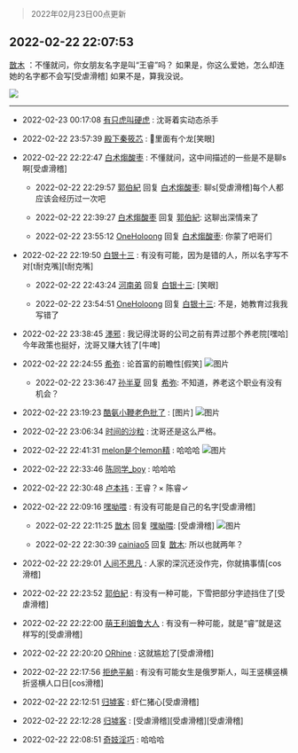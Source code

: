 > 2022年02月23日00点更新
<link rel="stylesheet" href="https://cdn.jsdelivr.net/gh/taotie6/sampleJSON@main/css/photo_show.css">
<meta name="referrer" content="no-referrer" />


 ## 2022-02-22 22:07:53 

 [㪚木](https://www.coolapk.com/feed/33750176?shareKey=YzNiZmQ0ZDEwMzUwNjIxNGZhOGM~) ：不懂就问，你女朋友名字是叫“王睿”吗？
如果是，你这么爱她，怎么却连她的名字都不会写[受虐滑稽]
如果不是，算我没说。 

<div class="album">
<img class="img-item" src="https://image.coolapk.com/feed/2022/0222/22/1081091_bfba57cf_8871_9444_874@3325x2494.jpeg" />
</div>

 ------- 

- 2022-02-23 00:17:08 [有只虎叫硬虎](uid=3502016) : 沈哥着实动态杀手 

- 2022-02-22 23:57:39 [殿下秦筱芯](uid=1506692) : 👀里面有个龙[笑眼] 

- 2022-02-22 22:22:47 [白术煼酸枣](uid=8303609) : 不懂就问，这中间描述的一些是不是聊s啊[受虐滑稽] 

    - 2022-02-22 22:29:57 [郭伯紀](uid=2859803) 回复 [白术煼酸枣](uid=8303609): 聊s[受虐滑稽]每个人都应该会经历过一次吧 

    - 2022-02-22 22:39:27 [白术煼酸枣](uid=8303609) 回复 [郭伯紀](uid=2859803): 这聊出深情来了 

    - 2022-02-22 23:55:12 [OneHoloong](uid=1552360) 回复 [白术煼酸枣](uid=8303609): 你蒙了吧哥们 

- 2022-02-22 22:19:50 [白银十三](uid=775015) : 有没有可能，因为是错的人，所以名字写不对[t耐克嘴][t耐克嘴] 

    - 2022-02-22 22:43:24 [河南弟](uid=627323) 回复 [白银十三](uid=775015): [笑眼] 

    - 2022-02-22 23:54:51 [OneHoloong](uid=1552360) 回复 [白银十三](uid=775015): 不是，她教育过我我写错了 

- 2022-02-22 23:38:45 [濹邪](uid=1210426) : 我记得沈哥的公司之前有弄过那个养老院[嘿哈]今年政策也挺好，沈哥又赚大钱了[牛啤] 

- 2022-02-22 22:24:55 [希弥](uid=784276) : 论首富的前瞻性[假笑] ![图片](https://image.coolapk.com/feed/2022/0222/22/784276_9894_6295_344@1080x2340.jpg)

    - 2022-02-22 23:36:47 [孙半夏](uid=1851173) 回复 [希弥](uid=784276): 不知道，养老这个职业有没有机会？ 

- 2022-02-22 23:19:23 [酷氨小鞭老色批了](uid=2031667) : [图片] ![图片](https://image.coolapk.com/feed/2022/0222/23/2031667_d9fde285_3163_3214_961@1140x746.jpeg)

- 2022-02-22 23:06:34 [时间的沙粒](uid=1600844) : 沈哥还是这么严格。 

- 2022-02-22 22:41:31 [melon是个lemon精](uid=2080744) : 哈哈哈 ![图片](https://image.coolapk.com/feed/2022/0222/22/2080744_342e9f80_0890_5665_899@600x536.jpeg)

- 2022-02-22 22:33:46 [陈同学_boy](uid=17968150) : 哈哈哈 

- 2022-02-22 22:30:48 [卢本祎](uid=2851774) : 王睿？×
陈睿✓ 

- 2022-02-22 22:09:16 [嘿呦喂](uid=546063) : 有没有可能是自己的名字[受虐滑稽] 

    - 2022-02-22 22:11:25 [㪚木](uid=1081091) 回复 [嘿呦喂](uid=546063): [受虐滑稽] ![图片](https://image.coolapk.com/feed/2022/0222/22/1081091_ee281472_9084_8746_456@1080x931.jpeg)

    - 2022-02-22 22:30:39 [cainiao5](uid=471769) 回复 [㪚木](uid=1081091): 所以也就两年？ 

- 2022-02-22 22:29:01 [人间不思凡](uid=2080265) : 人家的深沉还没作完，你就搞事情[cos滑稽] 

- 2022-02-22 22:23:52 [郭伯紀](uid=2859803) : 有没有一种可能，下雪把部分字迹挡住了[受虐滑稽] 

- 2022-02-22 22:22:00 [萌王利姆鲁大人](uid=4048495) : 有没有一种可能，就是“睿”就是这样写的[受虐滑稽] 

- 2022-02-22 22:20:20 [ORhine](uid=3247844) : 这就尴尬了[受虐滑稽] 

- 2022-02-22 22:17:56 [拒绝平躺](uid=1706749) : 有没有可能女生是俄罗斯人，叫王竖横竖横折竖横人口日[cos滑稽] 

- 2022-02-22 22:12:51 [归墟客](uid=3287587) : 虾仁猪心[受虐滑稽] 

- 2022-02-22 22:12:28 [归墟客](uid=3287587) : [受虐滑稽][受虐滑稽][受虐滑稽] 

- 2022-02-22 22:08:51 [奇妓淫巧](uid=531105) : 哈哈哈 

